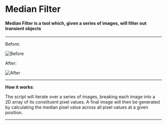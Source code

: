 # Median Filter
#### Median Filter is a tool which, given a series of images, will filter out transient objects

---

Before:

![Before](https://i.imgur.com/uMNVtkd.png)

After:

![After](https://i.imgur.com/ugdhqTU.png)


---

**How it works**:

The script will iterate over a series of images, breaking each image into a 2D array of its constituent pixel values. 
A final image will then be generated by calculating the median pixel value across all pixel values at a given position.

---

